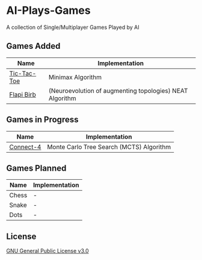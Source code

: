 # AI-Plays-Games
A collection of Single/Multiplayer Games Played by AI

## Games Added
| Name | Implementation |
| - | - |
| [Tic-Tac-Toe](https://github.com/SmartyPants042/AI-Plays-Games/tree/master/Tic-Tac-Toe) | Minimax Algorithm |
| [Flapi Birb](https://github.com/SmartyPants042/Flappy-Bird) | (Neuroevolution of augmenting topologies) NEAT Algorithm |

## Games in Progress
| Name | Implementation |
| - | - |
| [Connect-4](https://github.com/SmartyPants042/AI-Plays-Games/tree/master/Connect-4) | Monte Carlo Tree Search (MCTS) Algorithm |

## Games Planned 
| Name | Implementation |
| - | - |
| Chess | - |
| Snake | - |
| Dots | - |

## License
[GNU General Public License v3.0](https://github.com/SmartyPants042/AI-Plays-Games/blob/master/LICENSE)
